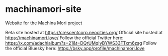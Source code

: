 # machinamori-site
 Website for the Machina Mori project

 Beta site hosted at https://crescentcorp.neocities.org/
 Official site hosted at https://machinamori.love/
 Follow the official Twitter here: https://x.com/adachialbum?s=21&t=DQrUMqIyBYWS33FTxm6zsg
 Follow the official Bluesky here: https://bsky.app/profile/machinamori.love